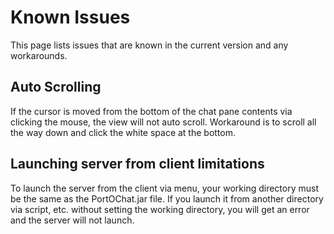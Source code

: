 # Known Issues #

This page lists issues that are known in the current version and any workarounds.


## Auto Scrolling ##
If the cursor is moved from the bottom of the chat pane contents via clicking the mouse, the view will not auto scroll.  Workaround is to scroll all the way down and click the white space at the bottom.

## Launching server from client limitations ##
To launch the server from the client via menu, your working directory must be the same as the PortOChat.jar file.  If you launch it from another directory via script, etc. without setting the working directory, you will get an error and the server will not launch.